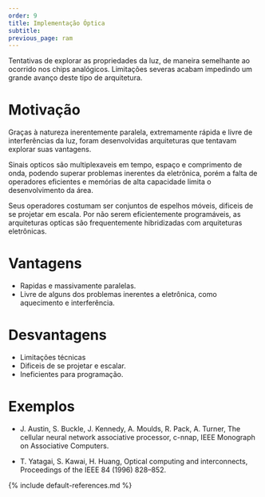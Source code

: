 ```yaml
---
order: 9
title: Implementação Óptica
subtitle:
previous_page: ram
---
```

Tentativas de explorar as propriedades da luz, de maneira semelhante ao ocorrido nos chips analógicos.
Limitações severas acabam impedindo um grande avanço deste tipo de arquitetura.

# Motivação
Graças à natureza inerentemente paralela, extremamente rápida e livre de interferências da luz, foram desenvolvidas arquiteturas que tentavam explorar suas vantagens.

Sinais opticos são multiplexaveis em tempo, espaço e comprimento de onda, podendo superar problemas inerentes da eletrônica,
porém a falta de operadores eficientes e memórias de alta capacidade limita o desenvolvimento da área.

Seus operadores costumam ser conjuntos de espelhos móveis, dificeis de se projetar em escala. Por não serem eficientemente programáveis, as arquiteturas opticas são frequentemente hibridizadas com arquiteturas eletrônicas.

# Vantagens
* Rapidas e massivamente paralelas.
* Livre de alguns dos problemas inerentes a eletrônica, como aquecimento e interferência.

# Desvantagens
* Limitações técnicas
* Dificeis de se projetar e escalar.
* Ineficientes para programação.

# Exemplos
* J. Austin, S. Buckle, J. Kennedy, A. Moulds, R. Pack, A. Turner, The cellular neural network associative processor, c-nnap, IEEE Monograph on Associative Computers.

* T. Yatagai, S. Kawai, H. Huang, Optical computing and interconnects, Proceedings of the IEEE 84 (1996) 828–852.

{% include default-references.md %}